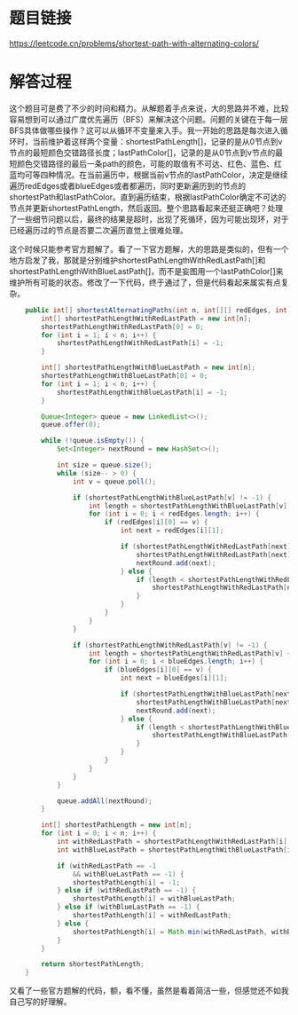# 题目链接
https://leetcode.cn/problems/shortest-path-with-alternating-colors/

# 解答过程
这个题目可是费了不少的时间和精力。从解题着手点来说，大的思路并不难，比较容易想到可以通过广度优先遍历（BFS）来解决这个问题。问题的关键在于每一层BFS具体做哪些操作？这可以从循环不变量来入手。我一开始的思路是每次进入循环时，当前维护着这样两个变量：shortestPathLength\[\]，记录的是从0节点到v节点的最短颜色交错路径长度；lastPathColor\[\]，记录的是从0节点到v节点的最短颜色交错路径的最后一条path的颜色，可能的取值有不可达、红色、蓝色、红蓝均可等四种情况。在当前遍历中，根据当前v节点的lastPathColor，决定是继续遍历redEdges或者blueEdges或者都遍历，同时更新遍历到的节点的shortestPath和lastPathColor。直到遍历结束，根据lastPathColor确定不可达的节点并更新shortestPathLength，然后返回。整个思路看起来还挺正确吧？处理了一些细节问题以后，最终的结果是超时，出现了死循环，因为可能出现环，对于已经遍历过的节点是否要二次遍历直觉上很难处理。

这个时候只能参考官方题解了。看了一下官方题解，大的思路是类似的，但有一个地方启发了我，那就是分别维护shortestPathLengthWithRedLastPath\[\]和shortestPathLengthWithBlueLastPath\[\]，而不是妄图用一个lastPathColor\[\]来维护所有可能的状态。修改了一下代码，终于通过了，但是代码看起来属实有点复杂。

```java
	public int[] shortestAlternatingPaths(int n, int[][] redEdges, int[][] blueEdges) {
		int[] shortestPathLengthWithRedLastPath = new int[n];
		shortestPathLengthWithRedLastPath[0] = 0;
		for (int i = 1; i < n; i++) {
			shortestPathLengthWithRedLastPath[i] = -1;
		}

		int[] shortestPathLengthWithBlueLastPath = new int[n];
		shortestPathLengthWithBlueLastPath[0] = 0;
		for (int i = 1; i < n; i++) {
			shortestPathLengthWithBlueLastPath[i] = -1;
		}

		Queue<Integer> queue = new LinkedList<>();
		queue.offer(0);

		while (!queue.isEmpty()) {
			Set<Integer> nextRound = new HashSet<>();

			int size = queue.size();
			while (size-- > 0) {
				int v = queue.poll();

				if (shortestPathLengthWithBlueLastPath[v] != -1) {
					int length = shortestPathLengthWithBlueLastPath[v] + 1;
					for (int i = 0; i < redEdges.length; i++) {
						if (redEdges[i][0] == v) {
							int next = redEdges[i][1];

							if (shortestPathLengthWithRedLastPath[next] == -1) {
								shortestPathLengthWithRedLastPath[next] = length;
								nextRound.add(next);
							} else {
								if (length < shortestPathLengthWithRedLastPath[next]) {
									shortestPathLengthWithRedLastPath[next] = length;
								}
							}
						}
					}
				}

				if (shortestPathLengthWithRedLastPath[v] != -1) {
					int length = shortestPathLengthWithRedLastPath[v] + 1;
					for (int i = 0; i < blueEdges.length; i++) {
						if (blueEdges[i][0] == v) {
							int next = blueEdges[i][1];

							if (shortestPathLengthWithBlueLastPath[next] == -1) {
								shortestPathLengthWithBlueLastPath[next] = length;
								nextRound.add(next);
							} else {
								if (length < shortestPathLengthWithBlueLastPath[next]) {
									shortestPathLengthWithBlueLastPath[next] = length;
								}
							}
						}
					}
				}
			}

			queue.addAll(nextRound);
		}

		int[] shortestPathLength = new int[n];
		for (int i = 0; i < n; i++) {
			int withRedLastPath = shortestPathLengthWithRedLastPath[i];
			int withBlueLastPath = shortestPathLengthWithBlueLastPath[i];

			if (withRedLastPath == -1
				&& withBlueLastPath == -1) {
				shortestPathLength[i] = -1;
			} else if (withRedLastPath == -1) {
				shortestPathLength[i] = withBlueLastPath;
			} else if (withBlueLastPath == -1) {
				shortestPathLength[i] = withRedLastPath;
			} else {
				shortestPathLength[i] = Math.min(withRedLastPath, withBlueLastPath);
			}
		}

		return shortestPathLength;
	}
```

又看了一些官方题解的代码，额，看不懂，虽然是看着简洁一些，但感觉还不如我自己写的好理解。